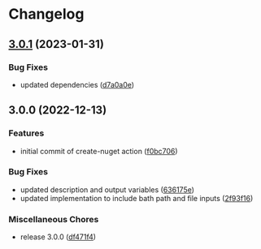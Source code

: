 # Changelog

## [3.0.1](https://github.com/OctopusDeploy/create-nuget-package-action/compare/v3.0.0...v3.0.1) (2023-01-31)


### Bug Fixes

* updated dependencies ([d7a0a0e](https://github.com/OctopusDeploy/create-nuget-package-action/commit/d7a0a0eee3e8cb0a1ae9aa375f73f0dff53586a0))

## 3.0.0 (2022-12-13)


### Features

* initial commit of create-nuget action ([f0bc706](https://github.com/OctopusDeploy/create-nuget-package-action/commit/f0bc7064238b1c08f0efbe5cacc2e6676767af85))


### Bug Fixes

* updated description and output variables ([636175e](https://github.com/OctopusDeploy/create-nuget-package-action/commit/636175ee76151e6af9acbb45cd58946b1560516b))
* updated implementation to include bath path and file inputs ([2f93f16](https://github.com/OctopusDeploy/create-nuget-package-action/commit/2f93f16ce2cd722f1068538086dd227e7d69ff0a))


### Miscellaneous Chores

* release 3.0.0 ([df471f4](https://github.com/OctopusDeploy/create-nuget-package-action/commit/df471f45851e3d47168e867d1a203cf560683344))
